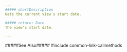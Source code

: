```yaml
---
##### shortDescription
Gets the current view's start date.

##### return: Date
The view's start date.

---
```

#####See Also#####
#include common-link-callmethods